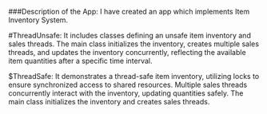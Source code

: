 ###Description of the App:
I have created an app which implements Item Inventory System.

#ThreadUnsafe:
It includes classes defining an unsafe item inventory and sales threads. The main class initializes the inventory, creates multiple sales threads, and updates the inventory concurrently, reflecting the available item quantities after a specific time interval.

$ThreadSafe:
It demonstrates a thread-safe item inventory, utilizing locks to ensure synchronized access to shared resources. Multiple sales threads concurrently interact with the inventory, updating quantities safely. The main class initializes the inventory and creates sales threads.

